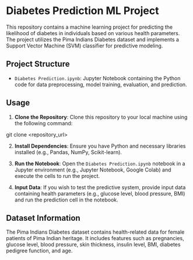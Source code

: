 # Diabetes Prediction ML Project

This repository contains a machine learning project for predicting the likelihood of diabetes in individuals based on various health parameters. The project utilizes the Pima Indians Diabetes dataset and implements a Support Vector Machine (SVM) classifier for predictive modeling.

## Project Structure

- `Diabetes Prediction.ipynb`: Jupyter Notebook containing the Python code for data preprocessing, model training, evaluation, and prediction.

## Usage

1. **Clone the Repository**: Clone this repository to your local machine using the following command:

  git clone <repository_url>

2. **Install Dependencies**: Ensure you have Python and necessary libraries installed (e.g., Pandas, NumPy, Scikit-learn).

3. **Run the Notebook**: Open the `Diabetes Prediction.ipynb` notebook in a Jupyter environment (e.g., Jupyter Notebook, Google Colab) and execute the cells to run the project.

4. **Input Data**: If you wish to test the predictive system, provide input data containing health parameters (e.g., glucose level, blood pressure, BMI) and run the prediction cell in the notebook.

## Dataset Information

The Pima Indians Diabetes dataset contains health-related data for female patients of Pima Indian heritage. It includes features such as pregnancies, glucose level, blood pressure, skin thickness, insulin level, BMI, diabetes pedigree function, and age.


